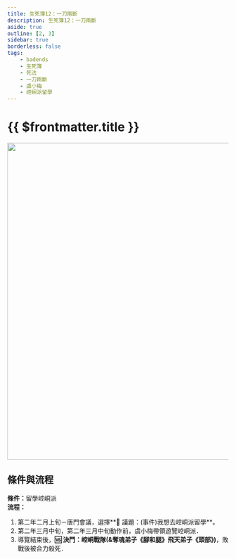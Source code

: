 ```yaml
---
title: 生死簿12：一刀兩斷
description: 生死簿12：一刀兩斷
aside: true
outline: [2, 3]
sidebar: true
borderless: false
tags:
    - badends
    - 生死簿
    - 死法
    - 一刀兩斷
    - 虞小梅
    - 崆峒派留學
---
```


# {{ $frontmatter.title }}

<img width="720" src="/images/badends/badend12.webp">

## 條件與流程

<b>條件：</b>留學崆峒派<br>
<b>流程：</b><br>

1. 第二年二月上旬－唐門會議，選擇**📜 議題：(事件)我想去崆峒派留學**。
2. 第二年三月中旬，第二年三月中旬動作前，<Girl3Icon>虞小梅</Girl3Icon>帶領遊覽崆峒派．
3. 導覽結束後，**🆚 決鬥：崆峒戰隊(&奪魂弟子《腳和腿》飛天弟子《頭部》)**，敗戰後被合力殺死．
